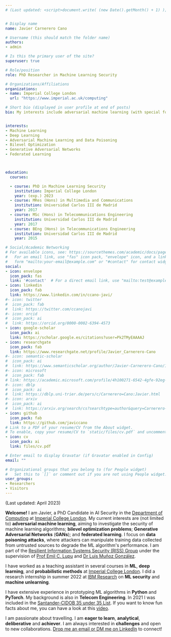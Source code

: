 ```yaml
---
# (Last updated: <script>document.write( (new Date().getMonth() + 1) );</script>/<script>document.write( new Date().getFullYear() );</script>)


# Display name
name: Javier Carnerero Cano

# Username (this should match the folder name)
authors:
- admin

# Is this the primary user of the site?
superuser: true

# Role/position
role: PhD Researcher in Machine Learning Security

# Organizations/Affiliations
organizations:
- name: Imperial College London
  url: "https://www.imperial.ac.uk/computing"

# Short bio (displayed in user profile at end of posts)
bio: My interests include adversarial machine learning (with special focus on data poisoning attacks); bilevel optimization problems; and Generative Adversarial Networks (GANs).


interests:
- Machine Learning
- Deep Learning
- Adversarial Machine Learning and Data Poisoning
- Bilevel Optimization
- Generative Adversarial Networks
- Federated Learning



education:
  courses:

  - course: PhD in Machine Learning Security
    institution: Imperial College London
    year: (exp.) 2023
  - course: MRes (Hons) in Multimedia and Communications
    institution: Universidad Carlos III de Madrid
    year: 2017
  - course: MSc (Hons) in Telecommunications Engineering
    institution: Universidad Carlos III de Madrid
    year: 2017
  - course: BEng (Hons) in Telecommunications Engineering
    institution: Universidad Carlos III de Madrid
    year: 2015

# Social/Academic Networking
# For available icons, see: https://sourcethemes.com/academic/docs/page-builder/#icons
#   For an email link, use "fas" icon pack, "envelope" icon, and a link in the
#   form "mailto:your-email@example.com" or "#contact" for contact widget.
social:
- icon: envelope
  icon_pack: fas
  link: '#contact'  # For a direct email link, use "mailto:test@example.org".
- icon: linkedin
  icon_pack: fab
  link: https://www.linkedin.com/in/ccano-javi/
#- icon: twitter
#  icon_pack: fab
#  link: https://twitter.com/ccanojavi
#- icon: orcid
#  icon_pack: ai
#  link: https://orcid.org/0000-0002-6394-4573
- icon: google-scholar
  icon_pack: ai
  link: https://scholar.google.es/citations?user=Pk2TMyEAAAAJ
- icon: researchgate
  icon_pack: fab
  link: https://www.researchgate.net/profile/Javier_Carnerero-Cano
#- icon: semantic-scholar
#  icon_pack: ai
#  link: https://www.semanticscholar.org/author/Javier-Carnerero-Cano/1414741164  
#- icon: microsoft
#  icon_pack: fab
# link: https://academic.microsoft.com/profile/4h100271-6542-4gfe-92eg-269931263i20/javiccano/publication/search?q=Javier%20Carnerero-Cano&qe=%2540%2540%2540USER.PUBLICATIONS%253D4d100271-6542-4cba-92ac-269931263e20&f=&orderBy=0
#- icon: dblp
#  icon_pack: ai
#  link: https://dblp.uni-trier.de/pers/c/Carnerero=Cano:Javier.html  
#- icon: arxiv
#  icon_pack: ai
#  link: https://arxiv.org/search/cs?searchtype=author&query=Carnerero-Cano%2C+J  
- icon: github
  icon_pack: fab
  link: https://github.com/javiccano
# Link to a PDF of your resume/CV from the About widget.
# To enable, copy your resume/CV to `static/files/cv.pdf` and uncomment the lines below.
- icon: cv
  icon_pack: ai
  link: files/cv.pdf

# Enter email to display Gravatar (if Gravatar enabled in Config)
email: ""

# Organizational groups that you belong to (for People widget)
#   Set this to `[]` or comment out if you are not using People widget.
user_groups:
- Researchers
- Visitors
---
```




(Last updated: April 2023)


**Welcome!** I am Javier, a PhD Candidate in AI Security in the <a href="http://www.imperial.ac.uk/computing">Department of Computing</a> at <a href="https://www.imperial.ac.uk/">Imperial College London</a>. My current interests are (not limited to) **adversarial machine learning**, aiming to investigate the security of machine learning algorithms; **bilevel optimization problems**; **Generative Adversarial Networks** (**GANs**); and **federated learning**. I focus on **data poisoning attacks**, where attackers can manipulate training data
collected from untrusted sources to degrade the ML algorithm's performance. I am part of the <a href="http://rissgroup.org">Resilient Information Systems Security (RISS) Group</a> under the supervision of <a href="https://www.imperial.ac.uk/people/e.c.lupu">Prof Emil C. Lupu</a> and <a href="https://www.doc.ic.ac.uk/~lmunozgo/">Dr Luis Muñoz González</a>. 

I have worked as a teaching assistant in several courses in **ML**, **deep learning**, and **probabilistic methods** at <a href="https://www.imperial.ac.uk/">Imperial College London</a>. I did a research internship in summer 2022 at <a href="https://research.ibm.com/labs/ireland">IBM Research</a> on **ML security** and **machine unlearning**. 

 I have extensive experience in prototyping ML algorithms in **Python** and **PyTorch**.  My background is also in **Telecom Engineering**. In 2021 I was included in the <a href="https://www.cidob.org/es/actividades/lineas_de_investigacion_tematicas/cidob/santander_cidob_35_under_35_list2/santander_cidob_35_under_35_list_javier_carnerero_cano">Santander-CIDOB 35 under 35 List</a>. If you want to know fun facts about me, you can have a look at this <a href="https://www.youtube.com/watch?v=h7aS7ySgUVU">video</a>.

I am passionate about travelling. I am **eager to learn**, **analytical**, **deliberative** and **achiever**. I am always interested in **challenges** and open to new collaborations. <a href="#contact">Drop me an email or DM me on LinkedIn</a> to connect!  

